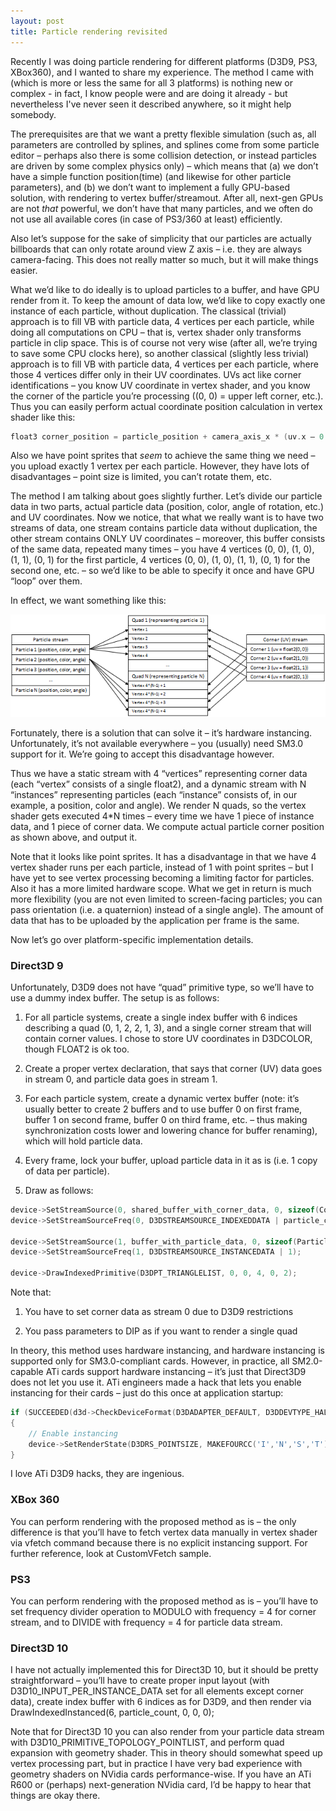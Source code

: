 ```yaml
---
layout: post
title: Particle rendering revisited
---
```


Recently I was doing particle rendering for different platforms (D3D9, PS3, XBox360), and I wanted to share my experience. The method I came with (which is more or less the same for all 3 platforms) is nothing new or complex - in fact, I know people were and are doing it already - but nevertheless I've never seen it described anywhere, so it might help somebody.

The prerequisites are that we want a pretty flexible simulation (such as, all parameters are controlled by splines, and splines come from some particle editor – perhaps also there is some collision detection, or instead particles are driven by some complex physics only) – which means that (a) we don’t have a simple function position(time) (and likewise for other particle parameters), and (b) we don’t want to implement a fully GPU-based solution, with rendering to vertex buffer/streamout. After all, next-gen GPUs are not *that* powerful, we don’t have that many particles, and we often do not use all available cores (in case of PS3/360 at least) efficiently.

Also let’s suppose for the sake of simplicity that our particles are actually billboards that can only rotate around view Z axis – i.e. they are always camera-facing. This does not really matter so much, but it will make things easier.

What we’d like to do ideally is to upload particles to a buffer, and have GPU render from it. To keep the amount of data low, we’d like to copy exactly one instance of each particle, without duplication. The classical (trivial) approach is to fill VB with particle data, 4 vertices per each particle, while doing all computations on CPU – that is, vertex shader only transforms particle in clip space. This is of course not very wise (after all, we’re trying to save some CPU clocks here), so another classical (slightly less trivial) approach is to fill VB with particle data, 4 vertices per each particle, where those 4 vertices differ only in their UV coordinates. UVs act like corner identifications – you know UV coordinate in vertex shader, and you know the corner of the particle you’re processing ((0, 0) = upper left corner, etc.). Thus you can easily perform actual coordinate position calculation in vertex shader like this:

```cpp
float3 corner_position = particle_position + camera_axis_x * (uv.x – 0.5) * size + camera_axis_y * (uv.y – 0.5) * size;
```

Also we have point sprites that *seem* to achieve the same thing we need – you upload exactly 1 vertex per each particle. However, they have lots of disadvantages – point size is limited, you can’t rotate them, etc.

The method I am talking about goes slightly further. Let’s divide our particle data in two parts, actual particle data (position, color, angle of rotation, etc.) and UV coordinates. Now we notice, that what we really want is to have two streams of data, one stream contains particle data without duplication, the other stream contains ONLY UV coordinates – moreover, this buffer consists of the same data, repeated many times – you have 4 vertices (0, 0), (1, 0), (1, 1), (0, 1) for the first particle, 4 vertices (0, 0), (1, 0), (1, 1), (0, 1) for the second one, etc. – so we’d like to be able to specify it once and have GPU “loop” over them.

In effect, we want something like this:

![](/images/particle_system_diagram.png)

Fortunately, there is a solution that can solve it – it’s hardware instancing. Unfortunately, it’s not available everywhere – you (usually) need SM3.0 support for it. We’re going to accept this disadvantage however.

Thus we have a static stream with 4 “vertices” representing corner data (each “vertex” consists of a single float2), and a dynamic stream with N “instances” representing particles (each “instance” consists of, in our example, a position, color and angle). We render N quads, so the vertex shader gets executed 4*N times – every time we have 1 piece of instance data, and 1 piece of corner data. We compute actual particle corner position as shown above, and output it.

Note that it looks like point sprites. It has a disadvantage in that we have 4 vertex shader runs per each particle, instead of 1 with point sprites – but I have yet to see vertex processing becoming a limiting factor for particles. Also it has a more limited hardware scope. What we get in return is much more flexibility (you are not even limited to screen-facing particles; you can pass orientation (i.e. a quaternion) instead of a single angle). The amount of data that has to be uploaded by the application per frame is the same.

Now let’s go over platform-specific implementation details.

### Direct3D 9

Unfortunately, D3D9 does not have “quad” primitive type, so we’ll have to use a dummy index buffer. The setup is as follows:

1. For all particle systems, create a single index buffer with 6 indices describing a quad (0, 1, 2, 2, 1, 3), and a single corner stream that will contain corner values. I chose to store UV coordinates in D3DCOLOR, though FLOAT2 is ok too.

2. Create a proper vertex declaration, that says that corner (UV) data goes in stream 0, and particle data goes in stream 1.

3. For each particle system, create a dynamic vertex buffer (note: it’s usually better to create 2 buffers and to use buffer 0 on first frame, buffer 1 on second frame, buffer 0 on third frame, etc. – thus making synchronization costs lower and lowering chance for buffer renaming), which will hold particle data.

4. Every frame, lock your buffer, upload particle data in it as is (i.e. 1 copy of data per particle).

5. Draw as follows:

```cpp
device->SetStreamSource(0, shared_buffer_with_corner_data, 0, sizeof(CornerVertex));
device->SetStreamSourceFreq(0, D3DSTREAMSOURCE_INDEXEDDATA | particle_count);

device->SetStreamSource(1, buffer_with_particle_data, 0, sizeof(ParticleData));
device->SetStreamSourceFreq(1, D3DSTREAMSOURCE_INSTANCEDATA | 1);

device->DrawIndexedPrimitive(D3DPT_TRIANGLELIST, 0, 0, 4, 0, 2);
```

Note that:

1. You have to set corner data as stream 0 due to D3D9 restrictions

2. You pass parameters to DIP as if you want to render a single quad

In theory, this method uses hardware instancing, and hardware instancing is supported only for SM3.0-compliant cards. However, in practice, all SM2.0-capable ATi cards support hardware instancing – it’s just that Direct3D9 does not let you use it. ATi engineers made a hack that lets you enable instancing for their cards – just do this once at application startup:

```cpp
if (SUCCEEDED(d3d->CheckDeviceFormat(D3DADAPTER_DEFAULT, D3DDEVTYPE_HAL, D3DFMT_X8R8G8B8, 0, D3DRTYPE_SURFACE, (D3DFORMAT)MAKEFOURCC('I','N','S','T'))))
{ 
    // Enable instancing 
    device->SetRenderState(D3DRS_POINTSIZE, MAKEFOURCC('I','N','S','T'));
}
```

I love ATi D3D9 hacks, they are ingenious.

### XBox 360

You can perform rendering with the proposed method as is – the only difference is that you’ll have to fetch vertex data manually in vertex shader via vfetch command because there is no explicit instancing support. For further reference, look at CustomVFetch sample.

### PS3

You can perform rendering with the proposed method as is – you’ll have to set frequency divider operation to MODULO with frequency = 4 for corner stream, and to DIVIDE with frequency = 4 for particle data stream.

### Direct3D 10

I have not actually implemented this for Direct3D 10, but it should be pretty straightforward – you’ll have to create proper input layout (with D3D10_INPUT_PER_INSTANCE_DATA set for all elements except corner data), create index buffer with 6 indices as for D3D9, and then render via DrawIndexedInstanced(6, particle_count, 0, 0, 0);

Note that for Direct3D 10 you can also render from your particle data stream with D3D10_PRIMITIVE_TOPOLOGY_POINTLIST, and perform quad expansion with geometry shader. This in theory should somewhat speed up vertex processing part, but in practice I have very bad experience with geometry shaders on NVidia cards performance-wise. If you have an ATi R600 or (perhaps) next-generation NVidia card, I’d be happy to hear that things are okay there.
